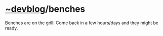 # [~devblog](../)/benches

Benches are on the grill. Come back in a few hours/days and they might be ready.